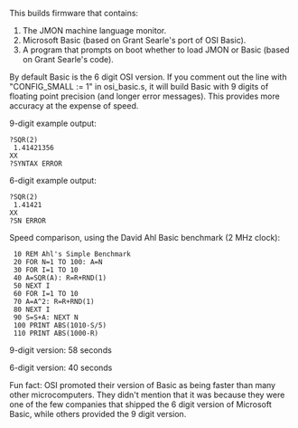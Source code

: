 This builds firmware that contains:
1. The JMON machine language monitor.
2. Microsoft Basic (based on Grant Searle's port of OSI Basic).
3. A program that prompts on boot whether to load JMON or Basic (based
   on Grant Searle's code).

By default Basic is the 6 digit OSI version. If you comment out the
line with "CONFIG_SMALL := 1" in osi_basic.s, it will build Basic with
9 digits of floating point precision (and longer error messages). This
provides more accuracy at the expense of speed.

9-digit example output:

```
?SQR(2)
 1.41421356 
XX
?SYNTAX ERROR
```

6-digit example output:

```
?SQR(2)
 1.41421 
XX
?SN ERROR
```

Speed comparison, using the David Ahl Basic benchmark (2 MHz clock):

```
 10 REM Ahl's Simple Benchmark
 20 FOR N=1 TO 100: A=N
 30 FOR I=1 TO 10
 40 A=SQR(A): R=R+RND(1)
 50 NEXT I
 60 FOR I=1 TO 10
 70 A=A^2: R=R+RND(1)
 80 NEXT I
 90 S=S+A: NEXT N
 100 PRINT ABS(1010-S/5)
 110 PRINT ABS(1000-R)
```

9-digit version: 58 seconds

6-digit version: 40 seconds

Fun fact: OSI promoted their version of Basic as being faster than
many other microcomputers. They didn't mention that it was because
they were one of the few companies that shipped the 6 digit version of
Microsoft Basic, while others provided the 9 digit version.
